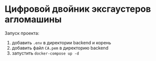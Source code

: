 # Цифровой двойник эксгаустеров агломашины

Запуск проекта:
1. добавить `.env` в директории backend и корень
2. добавить файл `CA.pem` в директорию backend
3. запустить ```docker-compose up -d```

